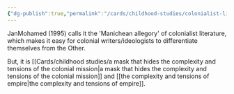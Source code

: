 ```yaml
---
{"dg-publish":true,"permalink":"/cards/childhood-studies/colonialist-literature-wants-to-operate-in-black-and-white/","created":"2024-04-30T10:24:15.298+08:00","updated":"2024-07-31T16:21:44.682+08:00"}
---
```


JanMohamed (1995) calls it the 'Manichean allegory' of colonialist literature, which makes it easy for colonial writers/ideologists to differentiate themselves from the Other. 

But, it is [[Cards/childhood studies/a mask that hides the complexity and tensions of the colonial mission\|a mask that hides the complexity and tensions of the colonial mission]] and 
[[the complexity and tensions of empire\|the complexity and tensions of empire]].
